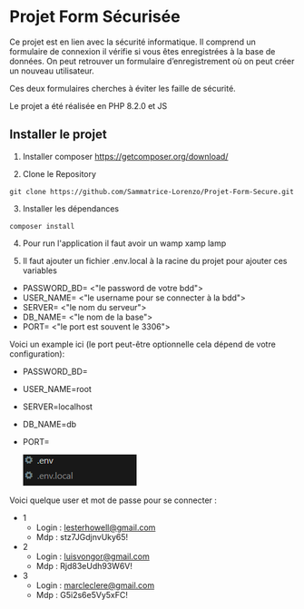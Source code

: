 # Projet Form Sécurisée

Ce projet est en lien avec la sécurité informatique. Il comprend un formulaire de connexion il vérifie si vous êtes enregistrées à la base de données.
On peut retrouver un formulaire d’enregistrement où on peut créer un nouveau utilisateur.

Ces deux formulaires cherches à éviter les faille de sécurité.

Le projet a été réalisée en PHP 8.2.0 et JS
## Installer le projet
1) Installer composer https://getcomposer.org/download/

2) Clone le Repository
```
git clone https://github.com/Sammatrice-Lorenzo/Projet-Form-Secure.git
```
3) Installer les dépendances  

```
composer install
```

4) Pour run l'application il faut avoir un wamp xamp lamp

5) Il faut ajouter un fichier .env.local à la racine du projet pour ajouter ces variables
- PASSWORD_BD= <"le password de votre bdd">
- USER_NAME= <"le username pour se connecter à la bdd">
- SERVER= <"le nom du serveur">
- DB_NAME= <"le nom de la base">
- PORT= <"le port est souvent le 3306">

Voici un example ici (le port peut-être optionnelle cela dépend de votre configuration):
- PASSWORD_BD=
- USER_NAME=root
- SERVER=localhost
- DB_NAME=db
- PORT=


    <img src='img/env.local.png'>

Voici quelque user et mot de passe pour se connecter : 
- 1
    - Login : lesterhowell@gmail.com
    - Mdp : stz7JGdjnvUky65!
- 2
    - Login : luisvongor@gmail.com
    - Mdp : Rjd83eUdh93W6V!
- 3
    - Login : marcleclere@gmail.com
    - Mdp : G5i2s6e5Vy5xFC!
